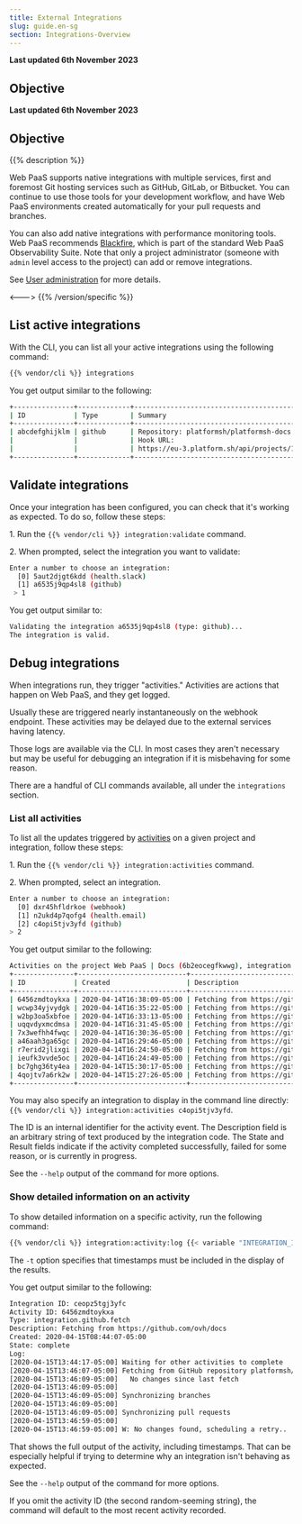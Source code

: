 ```yaml
---
title: External Integrations
slug: guide.en-sg
section: Integrations-Overview
---
```


**Last updated 6th November 2023**



## Objective  

**Last updated 6th November 2023**



## Objective  

{{% description %}}

Web PaaS supports native integrations with multiple services, first and foremost Git hosting services such as GitHub, GitLab, or Bitbucket.
You can continue to use those tools for your development workflow, and have Web PaaS environments created automatically for your pull requests and branches.


<!-- Web PaaS -->
You can also add native integrations with performance monitoring tools.
Web PaaS recommends [Blackfire](../increase-observability/integrate-observability//blackfire.md),
which is part of the standard Web PaaS Observability Suite.
Note that only a project administrator (someone with `admin` level access to the project) can add or remove integrations.

See [User administration](../administration-users) for more details.

<--->
{{% /version/specific %}}

## List active integrations

With the CLI, you can list all your active integrations using the following command:

```bash
{{% vendor/cli %}} integrations
```

You get output similar to the following:

```bash
+---------------+-------------+-------------------------------------------------------------------------------------+
| ID            | Type        | Summary                                                                             |
+---------------+-------------+-------------------------------------------------------------------------------------+
| abcdefghijklm | github      | Repository: platformsh/platformsh-docs                                              |
|               |             | Hook URL:                                                                           |
|               |             | https://eu-3.platform.sh/api/projects/123abcdefgh3i/integrations/abcdefghijklm/hook |
+---------------+-------------+-------------------------------------------------------------------------------------+
```

## Validate integrations

Once your integration has been configured, you can check that it's working as expected.
To do so, follow these steps:

1\. Run the `{{% vendor/cli %}} integration:validate` command.

2\. When prompted, select the integration you want to validate:

```bash
Enter a number to choose an integration:
  [0] 5aut2djgt6kdd (health.slack)
  [1] a6535j9qp4sl8 (github)
 > 1
```

   You get output similar to:

```bash
Validating the integration a6535j9qp4sl8 (type: github)...
The integration is valid.
```

## Debug integrations

When integrations run, they trigger "activities."  Activities are actions that happen on Web PaaS, and they get logged.

Usually these are triggered nearly instantaneously on the webhook endpoint.
These activities may be delayed due to the external services having latency.

Those logs are available via the CLI.
In most cases they aren't necessary but may be useful for debugging an integration if it is misbehaving for some reason.

There are a handful of CLI commands available, all under the `integrations` section.

### List all activities

To list all the updates triggered by [activities](../integrations/activity/reference.md) on a given project and integration,
follow these steps:

1\. Run the `{{% vendor/cli %}} integration:activities` command.

2\. When prompted, select an integration.


```bash
Enter a number to choose an integration:
  [0] dxr45hfldrkoe (webhook)
  [1] n2ukd4p7qofg4 (health.email)
  [2] c4opi5tjv3yfd (github)
> 2
```

   You get output similar to the following:

```bash
Activities on the project Web PaaS | Docs (6b2eocegfkwwg), integration c4opi5tjv3yfd (github):
+---------------+---------------------------+-------------------------------------------------------------+----------+---------+
| ID            | Created                   | Description                                                 | State    | Result  |
+---------------+---------------------------+-------------------------------------------------------------+----------+---------+
| 6456zmdtoykxa | 2020-04-14T16:38:09-05:00 | Fetching from https://github.com/ovh/docs | complete | success |
| wcwp34yjvydgk | 2020-04-14T16:35:22-05:00 | Fetching from https://github.com/ovh/docs | complete | success |
| w2bp3oa5xbfoe | 2020-04-14T16:33:13-05:00 | Fetching from https://github.com/ovh/docs | complete | success |
| uqqvdyxmcdmsa | 2020-04-14T16:31:45-05:00 | Fetching from https://github.com/ovh/docs | complete | success |
| 7x3wefhh4fwqc | 2020-04-14T16:30:36-05:00 | Fetching from https://github.com/ovh/docs | complete | success |
| a46aah3ga65gc | 2020-04-14T16:29:46-05:00 | Fetching from https://github.com/ovh/docs | complete | success |
| r7erid2jlixgi | 2020-04-14T16:24:50-05:00 | Fetching from https://github.com/ovh/docs | complete | success |
| ieufk3vvde5oc | 2020-04-14T16:24:49-05:00 | Fetching from https://github.com/ovh/docs | complete | success |
| bc7ghg36ty4ea | 2020-04-14T15:30:17-05:00 | Fetching from https://github.com/ovh/docs | complete | success |
| 4qojtv7a6rk2w | 2020-04-14T15:27:26-05:00 | Fetching from https://github.com/ovh/docs | complete | success |
+---------------+---------------------------+-------------------------------------------------------------+----------+---------+
```

You may also specify an integration to display in the command line directly: `{{% vendor/cli %}} integration:activities c4opi5tjv3yfd`.

The ID is an internal identifier for the activity event.
The Description field is an arbitrary string of text produced by the integration code.
The State and Result fields indicate if the activity completed successfully, failed for some reason, or is currently in progress.

See the `--help` output of the command for more options.

### Show detailed information on an activity

To show detailed information on a specific activity,
run the following command:

```bash
{{% vendor/cli %}} integration:activity:log {{< variable "INTEGRATION_ID" >}} {{< variable "ACTIVITY_ID" >}} -t
```

The `-t` option specifies that timestamps must be included in the display of the results.

You get output similar to the following:

```bash
Integration ID: ceopz5tgj3yfc
Activity ID: 6456zmdtoykxa
Type: integration.github.fetch
Description: Fetching from https://github.com/ovh/docs
Created: 2020-04-15T08:44:07-05:00
State: complete
Log:
[2020-04-15T13:44:17-05:00] Waiting for other activities to complete
[2020-04-15T13:46:07-05:00] Fetching from GitHub repository platformsh/platformsh-docs
[2020-04-15T13:46:09-05:00]   No changes since last fetch
[2020-04-15T13:46:09-05:00]
[2020-04-15T13:46:09-05:00] Synchronizing branches
[2020-04-15T13:46:09-05:00]
[2020-04-15T13:46:09-05:00] Synchronizing pull requests
[2020-04-15T13:46:59-05:00]
[2020-04-15T13:46:59-05:00] W: No changes found, scheduling a retry..
```

That shows the full output of the activity, including timestamps.
That can be especially helpful if trying to determine why an integration isn't behaving as expected.

See the `--help` output of the command for more options.

If you omit the activity ID (the second random-seeming string), the command will default to the most recent activity recorded.

